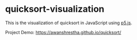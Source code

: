 # quicksort-visualization
This is the visualization of quicksort in JavaScript using [p5.js](https://p5js.org/).

Project Demo: https://awanshrestha.github.io/quicksort/
